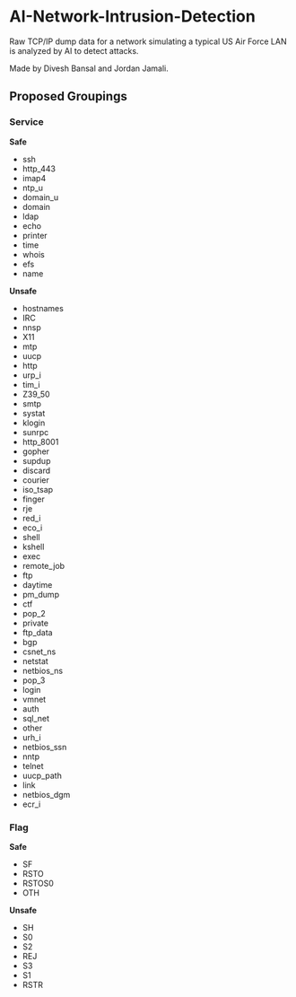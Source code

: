 # AI-Network-Intrusion-Detection

Raw TCP/IP dump data for a network simulating a typical US Air Force LAN is analyzed by AI to detect attacks.

Made by Divesh Bansal and Jordan Jamali.



## Proposed Groupings

### Service

**Safe**
- ssh
- http_443
- imap4
- ntp_u
- domain_u
- domain
- ldap
- echo
- printer
- time
- whois
- efs
- name

**Unsafe**
- hostnames
- IRC
- nnsp
- X11
- mtp
- uucp
- http
- urp_i
- tim_i
- Z39_50
- smtp
- systat
- klogin
- sunrpc
- http_8001
- gopher
- supdup
- discard
- courier
- iso_tsap
- finger
- rje
- red_i
- eco_i
- shell
- kshell
- exec
- remote_job
- ftp
- daytime
- pm_dump
- ctf
- pop_2
- private
- ftp_data
- bgp
- csnet_ns
- netstat
- netbios_ns
- pop_3
- login
- vmnet
- auth
- sql_net
- other
- urh_i
- netbios_ssn
- nntp
- telnet
- uucp_path
- link
- netbios_dgm
- ecr_i

### Flag

**Safe**
- SF
- RSTO
- RSTOS0
- OTH

**Unsafe**
- SH
- S0
- S2
- REJ
- S3
- S1
- RSTR